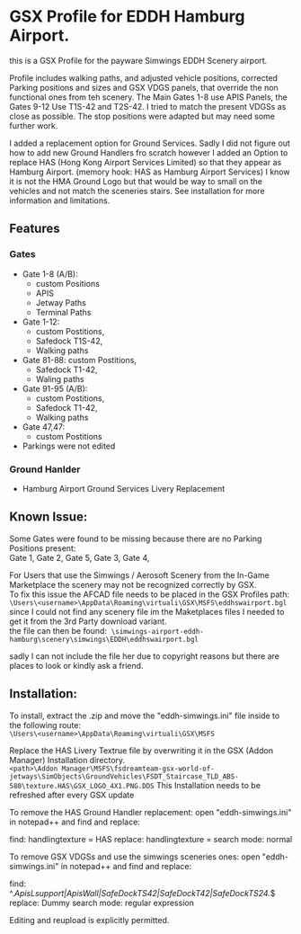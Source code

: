 # GSX Profile for EDDH Hamburg Airport.
this is a GSX Profile for the payware Simwings EDDH Scenery airport. 

Profile includes walking paths, and adjusted vehicle positions, corrected Parking positions and sizes and GSX VDGS panels, that override the non functional ones from teh scenery.
The Main Gates 1-8 use APIS Panels, the Gates 9-12 Use T1S-42 and T2S-42. I tried to match the present VDGSs as close as possible.
The stop positions were adapted but may need some further work.

I added a replacement option for Ground Services. Sadly I did not figure out how to add new Ground Handlers fro scratch however I added an Option to replace 
HAS (Hong Kong Airport Services Limited) so that they appear as Hamburg Airport. (memory hook: HAS as Hamburg Airport Services)
I know it is not the HMA Ground Logo but that would be way to small on the vehicles and not match the sceneries stairs.
See installation for more information and limitations.

## Features  
### Gates  

- Gate 1-8 (A/B): 
  - custom Positions
  - APIS
  - Jetway Paths
  - Terminal Paths
- Gate 1-12: 
  - custom Postitions, 
  - Safedock T1S-42, 
  - Walking paths
- Gate 81-88: custom Postitions, 
  - Safedock T1-42, 
  - Waling paths
- Gate 91-95 (A/B): 
  - custom Postitions, 
  - Safedock T1-42, 
  - Walking paths
- Gate 47,47: 
  - custom Postitions
- Parkings were not edited

### Ground Hanlder
- Hamburg Airport Ground Services Livery Replacement


## Known Issue:

Some Gates were found to be missing because there are no Parking Positions present:  
Gate 1, Gate 2, Gate 5, Gate 3, Gate 4, 


For Users that use the Simwings / Aerosoft Scenery from the In-Game Marketplace the scenery may not be recognized correctly by GSX.  
To fix this issue the AFCAD file needs to be placed in the GSX Profiles path:
`\Users\<username>\AppData\Roaming\virtuali\GSX\MSFS\eddhswairport.bgl`
since I could not find any scenery file im the Maketplaces files I needed to get it from the 3rd Party download variant.  
the file can then be found:  
`\simwings-airport-eddh-hamburg\scenery\simwings\EDDH\eddhswairport.bgl`

sadly I can not include the file her due to copyright reasons but there are places to look or kindly ask a friend.

## Installation:

To install, extract the .zip and move the "eddh-simwings.ini" file inside to the following route:  
`\Users\<username>\AppData\Roaming\virtuali\GSX\MSFS`

Replace the HAS Livery Textrue file by overwriting it in the GSX (Addon Manager) Installation directory.  
`<path>\Addon Manager\MSFS\fsdreamteam-gsx-world-of-jetways\SimObjects\GroundVehicles\FSDT_Staircase_TLD_ABS-580\texture.HAS\GSX_LOGO_4X1.PNG.DDS`
This Installation needs to be refreshed after every GSX update

To remove the HAS Ground Handler replacement:
open "eddh-simwings.ini" in notepad++ and find and replace:

find:        handlingtexture = HAS
replace:     handlingtexture = 
search mode: normal

To remove GSX VDGSs and use the simwings sceneries ones:
open "eddh-simwings.ini" in notepad++ and find and replace:

find:        ^.*ApisLsupport|ApisWall|SafeDockTS42|SafeDockT42|SafeDockTS24.*$
replace:     Dummy
search mode: regular expression


Editing and reupload is explicitly permitted.